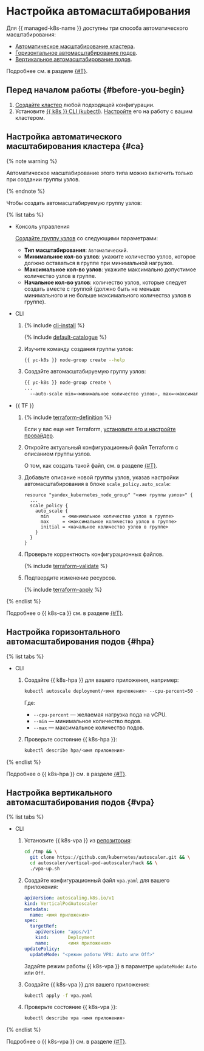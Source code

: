 # Настройка автомасштабирования

Для {{ managed-k8s-name }} доступны три способа автоматического масштабирования:
* [Автоматическое масштабирование кластера](#ca).
* [Горизонтальное автомасштабирование подов](#hpa).
* [Вертикальное автомасштабирование подов](#vpa).

Подробнее см. в разделе [{#T}](../concepts/autoscale.md).

## Перед началом работы {#before-you-begin}

1. [Создайте кластер](kubernetes-cluster/kubernetes-cluster-create.md) любой подходящей конфигурации.
1. Установите [{{ k8s }} CLI (kubectl)](https://kubernetes.io/ru/docs/tasks/tools/install-kubectl/). [Настройте](kubernetes-cluster/kubernetes-cluster-get-credetials.md) его на работу с вашим кластером.

## Настройка автоматического масштабирования кластера {#ca}

{% note warning %}

Автоматическое масштабирование этого типа можно включить только при создании группы узлов.

{% endnote %}

Чтобы создать автомасштабируемую группу узлов:

{% list tabs %}

- Консоль управления

  [Создайте группу узлов](../operations/node-group/node-group-create.md) со следующими параметрами:
  * **Тип масштабирования**: `Автоматический`.
  * **Минимальное кол-во узлов**: укажите количество узлов, которое должно оставаться в группе при минимальной нагрузке.
  * **Максимальное кол-во узлов**: укажите максимально допустимое количество узлов в группе.
  * **Начальное кол-во узлов**: количество узлов, которые следует создать вместе с группой (должно быть не меньше минимального и не больше максимального количества узлов в группе).

- CLI

  1. {% include [cli-install](../../_includes/cli-install.md) %}

     {% include [default-catalogue](../../_includes/default-catalogue.md) %}

  1. Изучите команду создания группы узлов:

     ```bash
     {{ yc-k8s }} node-group create --help
     ```

  1. Создайте автомасштабируемую группу узлов:

     ```bash
     {{ yc-k8s }} node-group create \
     ...
       --auto-scale min=<минимальное количество узлов>, max=<максимальное количество узлов>, initial=<начальное количество узлов>
     ```

- {{ TF }}

  1. {% include [terraform-definition](../../_includes/tutorials/terraform-definition.md) %}

     Если у вас еще нет Terraform, [установите его и настройте провайдер](../../tutorials/infrastructure-management/terraform-quickstart.md#install-terraform).

  1. Откройте актуальный конфигурационный файл Terraform с описанием группы узлов.

     О том, как создать такой файл, см. в разделе [{#T}](../operations/node-group/node-group-create.md).

  1. Добавьте описание новой группы узлов, указав настройки автомасштабирования в блоке `scale_policy.auto_scale`:

     ```hcl
     resource "yandex_kubernetes_node_group" "<имя группы узлов>" {
       ...
       scale_policy {
         auto_scale {
           min     = <минимальное количество узлов в группе>
           max     = <максимальное количество узлов в группе>
           initial = <начальное количество узлов в группе>
         }
       }
     }
     ```

  1. Проверьте корректность конфигурационных файлов.

     {% include [terraform-validate](../../_includes/mdb/terraform/validate.md) %}

  1. Подтвердите изменение ресурсов.

     {% include [terraform-apply](../../_includes/mdb/terraform/apply.md) %}

{% endlist %}

Подробнее о {{ k8s-ca }} см. в разделе [{#T}](../concepts/autoscale.md#ca).

## Настройка горизонтального автомасштабирования подов {#hpa}

{% list tabs %}

- CLI

  1. Создайте {{ k8s-hpa }} для вашего приложения, например:

     ```bash
     kubectl autoscale deployment/<имя приложения> --cpu-percent=50 --min=1 --max=3
     ```

     Где:
     * `--cpu-percent` — желаемая нагрузка пода на vCPU.
     * `--min` — минимальное количество подов.
     * `--max` — максимальное количество подов.

  1. Проверьте состояние {{ k8s-hpa }}:

     ```bash
     kubectl describe hpa/<имя приложения>
     ```

{% endlist %}

Подробнее о {{ k8s-hpa }} см. в разделе [{#T}](../concepts/autoscale.md#hpa).

## Настройка вертикального автомасштабирования подов {#vpa}

{% list tabs %}

- CLI

  1. Установите {{ k8s-vpa }} из [репозитория](https://github.com/kubernetes/autoscaler/tree/master/vertical-pod-autoscaler):

     ```bash
     cd /tmp && \
       git clone https://github.com/kubernetes/autoscaler.git && \
       cd autoscaler/vertical-pod-autoscaler/hack && \
       ./vpa-up.sh
     ```

  1. Создайте конфигурационный файл `vpa.yaml` для вашего приложения:

     ```yaml
     apiVersion: autoscaling.k8s.io/v1
     kind: VerticalPodAutoscaler
     metadata:
       name: <имя приложения>
     spec:
       targetRef:
         apiVersion: "apps/v1"
         kind:       Deployment
         name:       <имя приложения>
     updatePolicy:
       updateMode: "<режим работы VPA: Auto или Off>"
     ```

     Задайте режим работы {{ k8s-vpa }} в параметре `updateMode`: `Auto` или `Off`.

  1. Создайте {{ k8s-vpa }} для вашего приложения:

     ```bash
     kubectl apply -f vpa.yaml
     ```

  1. Проверьте состояние {{ k8s-vpa }}:

     ```bash
     kubectl describe vpa <имя приложения>
     ```

{% endlist %}

Подробнее о {{ k8s-vpa }} см. в разделе [{#T}](../concepts/autoscale.md#vpa).